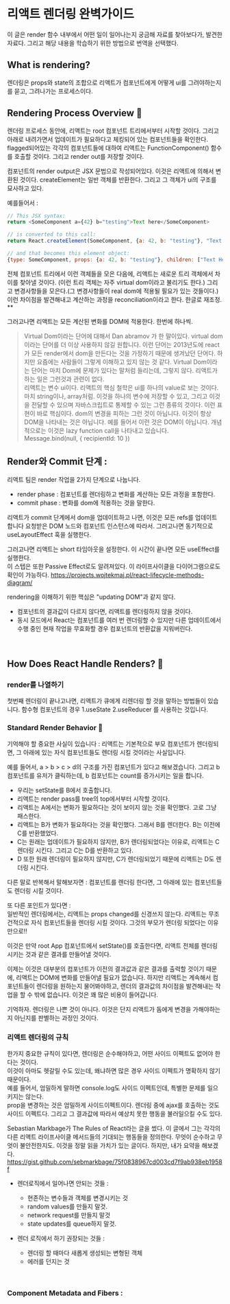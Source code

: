 # 리액트 렌더링 완벽가이드

이 글은 render 함수 내부에서 어떤 일이 일어나는지 궁금해 자료를 찾아보다가,
발견한 자료다. 그리고 해당 내용을 학습하기 위한 방법으로 번역을 선택했다.

## What is rendering?

렌더링은 props와 state의 조합으로 리액트가 컴포넌트에게 어떻게 ui를 그려야하는지를 묻고, 그려나가는 프로세스이다.

## Rendering Process Overview 🔗︎

렌더링 프로세스 동안에, 리액트는 root 컴포넌트 트리에서부터 시작할 것이다. 그리고 아래로 내려가면서 업데이트가 필요하다고 체킹되어 있는 컴포넌트들을 확인한다. flagged되어있는 각각의 컴포넌트들에 대하여 리액트는 FunctionComponent() 함수를 호출할 것이다. 그리고 render out를 저장할 것이다.

컴포넌트의 render output은 JSX 문법으로 작성되어있다. 이것은 리액트에 의해서 변환된 것이다. createElement는 일반 객체를 반환한다. 그리고 그 객체가 ui의 구조를 묘사하고 있다.

예를들어서 :

```javascript
// This JSX syntax:
return <SomeComponent a={42} b="testing">Text here</SomeComponent>

// is converted to this call:
return React.createElement(SomeComponent, {a: 42, b: "testing"}, "Text Here")

// and that becomes this element object:
{type: SomeComponent, props: {a: 42, b: "testing"}, children: ["Text Here"]}
```

전체 컴포넌트 트리에서 이런 객체들을 모은 다음에, 리액트는 새로운 트리 객체에서 차이를 찾아낼 것이다. (이런 트리 객체는 자주 virtual dom이라고 불리기도 한다.) 그리고 변경사항들을 모은다.(그 변경사항들이 real dom에 적용될 필요가 있는 것들이다.) 이런 차이점을 발견해내고 계산하는 과정을 reconciliation이라고 한다. 한글로 재조정. \*\*

그러고나면 리액트는 모든 계산된 변화를 DOM에 적용한다. 한번에 하나씩.

> Virtual Dom이라는 단어에 대해서 Dan abramov 가 한 말이있다.
> virtual dom이라는 단어를 더 이상 사용하지 않길 원합니다. 이런 단어는 2013년도에 react가 모든 render에서 dom을 만든다는 것을 가정하기 때문에 생겨났던 단어다. 하지만 요즘에는 사람들이 그렇게 이해하고 있지 않는 것 같다. Virtual Dom이라는 단어는 마치 Dom에 문제가 있다는 말처럼 들리는데, 그렇지 않다. 리액트가 하는 일은 그런것과 관련이 없다.  
> 리액트는 변수 ui이다. 리액트의 핵심 철학은 ui를 하나의 value로 보는 것이다. 마치 string이나, array처럼. 이것을 하나의 변수에 저장할 수 있고, 그리고 이것을 전달할 수 있으며 자바스크립트로 통제할 수 있는 그런 종류의 것이다. 이런 표현이 바로 핵심이다. dom의 변경을 피하는 그런 것이 아닙니다.
> 이것이 항상 DOM을 나타내는 것은 아닙니다. 예를 들어서 <Message recipientId={10} /> 이런 것은 DOM이 아닙니다. 개념적으로는 이것은 lazy function call을 나타내고 있습니다. Message.bind(null, { recipientId: 10 })

## Render와 Commit 단계 :

리액트 팀은 render 작업을 2가지 단계으로 나눕니다.

- render phase : 컴포넌트를 렌더링하고 변화를 계산하는 모든 과정을 포함한다.
- commit phase : 변화를 dom에 적용하는 것을 말한다.

리액트가 commit 단계에서 dom을 업데이트하고 나면, 이것은 모든 refs를 업데이트 합니다 요청받은 DOM 노드와 컴포넌트 인스턴스에 따라서. 그러고나면 동기적으로 useLayoutEffect 훅을 실행한다.

그러고나면 리액트는 short 타임아웃을 설정한다. 이 시간이 끝나면 모든 useEffect를 실행한다.  
이 스텝은 또한 Passive Effect로도 알려져있다. 이 라이프사이클을 다이어그램으로도 확인이 가능하다. https://projects.wojtekmaj.pl/react-lifecycle-methods-diagram/

rendering을 이해하기 위한 핵심은 "updating DOM"과 같지 않다.

- 컴포넌트의 결과값이 다르지 않다면, 리액트를 렌더링하지 않을 것이다.
- 동시 모드에서 React는 컴포넌트를 여러 번 렌더링할 수 있지만 다른 업데이트에서 수행 중인 현재 작업을 무효화할 경우 컴포넌트의 반환값을 지워버린다.

<br>

## How Does React Handle Renders? 🔗︎

### render를 나열하기

첫번째 렌더링이 끝나고나면, 리액트가 큐에게 리렌더링 할 것을 말하는 방법들이 있습니다. 함수형 컴포넌트의 경우
1.useState
2.useReducer
를 사용하는 것입니다.

### Standard Render Behavior 🔗︎

기억해야 할 중요한 사실이 있습니다 :
리액트는 기본적으로 부모 컴포넌트가 렌더링되면, 그 아래에 있는 자식 컴포넌트들도 렌더링 시킬 것이라는 사실입니다.

예를 들어서, a > b > c > d의 구조를 가진 컴포넌트가 있다고 해보겠습니다. 그리고 b 컴포넌트를 유저가 클릭하는데, b 컴포넌트는 count를 증가시키는 일을 합니다.

- 우리는 setState를 B에서 호출합니다.
- 리액트는 render pass를 tree의 top에서부터 시작할 것이다.
- 리액트는 A에서는 변화가 필요하다는 것이 보이지 않는 것을 확인했다. 고로 그냥 패스한다.
- 리액트는 B가 변화가 필요하다는 것을 확인했다. 그래서 B를 렌더한다. B는 이전에 C를 반환했었다.
- C는 원래는 업데이트가 필요하지 않지만, B가 렌더링되었다는 이유로, 리액트는 C렌더링 시킨다. 그리고 C는 D를 반환하고 있다.
- D 또한 원래 렌더링이 필요하지 않지만, C가 렌더링되었기 때문에 리액트는 D도 렌더링 시킨다.

다른 말로 반복해서 말해보자면 :
컴포넌트를 렌더링 한다면, 그 아래에 있는 컴포넌트들도 렌더링 시킬 것이다.

또 다른 포인트가 있다면 :  
일반적인 렌더링에서는, 리액트는 props changed를 신경쓰지 않는다. 리액트는 무조건적으로 자식 컴포넌트들을 렌더링 시킬 것이다. 그것의 부모가 렌더링 되었다는 이유 만으로!!

이것은 만약 root App 컴포넌트에서 setState()를 호출한다면, 리액트 전체를 렌더링 시키는 것과 같은 결과를 만들어낼 것이다.

이제는 이것은 대부분의 컴포넌트가 이전의 결과값과 같은 결과를 출력할 것이기 때문에, 리액트는 DOM에 변화를 만들어낼 필요가 없습니다. 하지만 리액트는 계속해서 컴포넌트들이 렌더링을 원하는지 물어봐야하고, 렌더의 결과값의 차이점을 발견해내는 작업을 할 수 밖에 없습니다. 이것은 꽤 많은 비용이 들어갑니다.

기억하자. 렌더링은 나쁜 것이 아니다. 이것은 단지 리액트가 돔에게 변경을 가해야하는지 아닌지를 판별하는 과정인 것이다.

### 리액트 렌더링의 규칙

한가지 중요한 규칙이 있다면, 렌더링은 순수해야하고, 어떤 사이드 이펙트도 없어야 한다는 것이다.  
이것이 아마도 헷갈릴 수도 있는데, 왜냐하면 많은 경우 사이드 이펙트가 명확하지 않기 때문이다.  
예를 들어서, 엄밀하게 말하면 console.log도 사이드 이펙트인데, 특별한 문제를 일으키지는 않는다.  
prop을 변경하는 것은 엄밀하게 사이드이펙트이다. 렌더링 중에 ajax를 호출하는 것도 사이드 이펙트다.
그리고 그 결과값에 따라서 예상치 못한 행동을 불러일으킬 수도 있다.

Sebastian Markbage가 The Rules of React라는 글을 썼다. 이 글에서 그는 각각의 다른 리액트 라이프사이클 메서드들의 기대되는 행동들을 정의한다. 무엇이 순수하고 무엇이 불안전한지도. 이것을 정말 읽을 가치가 있는 글이다. 하지만, 내가 요약을 해보겠다.
https://gist.github.com/sebmarkbage/75f0838967cd003cd7f9ab938eb1958f

- 렌더로직에서 일어나면 안되는 것들 :

  - 현존하는 변수들과 객체를 변경시키는 것
  - random values를 만들지 말것.
  - network request를 만들지 말것
  - state updates를 queue하지 말것.

- 렌더 로직에서 하기 권장되는 것들 :
  - 렌더링 할 때마다 새롭게 생성되는 변형된 객체
  - 에러를 던지는 것

<br>

### Component Metadata and Fibers :
